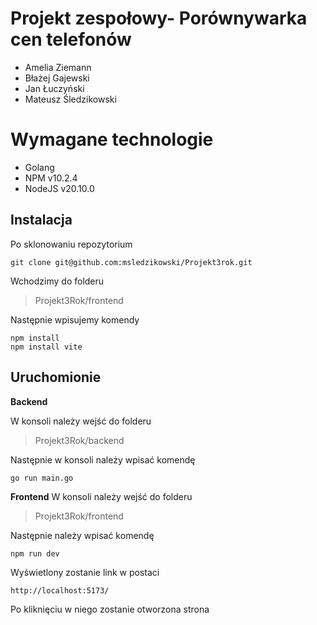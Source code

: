 # Projekt zespołowy- Porównywarka cen telefonów

 - Amelia Ziemann
 - Błażej Gajewski
 - Jan Łuczyński
 - Mateusz Śledzikowski

# Wymagane technologie

 - Golang
 - NPM v10.2.4
 - NodeJS v20.10.0

## Instalacja
Po sklonowaniu repozytorium 

    git clone git@github.com:msledzikowski/Projekt3rok.git

Wchodzimy do folderu 
> Projekt3Rok/frontend

Następnie wpisujemy komendy

    npm install
    npm install vite

## Uruchomionie
 **Backend**

W konsoli należy wejść do folderu 

> Projekt3Rok/backend

Następnie w konsoli należy wpisać komendę

    go run main.go

**Frontend**
W konsoli należy wejść do folderu

> Projekt3Rok/frontend

Następnie należy wpisać komendę

    npm run dev

Wyświetlony zostanie link w postaci

    http://localhost:5173/
Po kliknięciu w niego zostanie otworzona strona